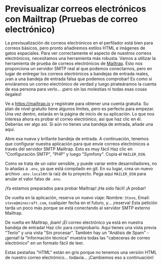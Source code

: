 # Previsualizar correos electrónicos con Mailtrap (Pruebas de correo electrónico)

La previsualización de correos electrónicos en el perfilador está bien para correos básicos, pero pronto añadiremos estilos HTML e imágenes de gatos espaciales. Para ver correctamente el aspecto de nuestros correos electrónicos, necesitamos una herramienta más robusta. Vamos a utilizar la herramienta de prueba de correos electrónicos de [Mailtrap](https://mailtrap.io/). Esto nos proporciona un servidor SMTP real al que podemos conectarnos, pero en lugar de entregar los correos electrónicos a bandejas de entrada reales, ¡van a una bandeja de entrada falsa que podemos comprobar! Es como si enviáramos un correo electrónico de verdad y luego pirateáramos la cuenta de esa persona para verlo... ¡pero sin las molestias ni todas esas cosas ilegales!

Ve a https://mailtrap.io y regístrate para obtener una cuenta gratuita. Su plan de nivel gratuito tiene algunos límites, pero es perfecto para empezar. Una vez dentro, estarás en la página de inicio de su aplicación. Lo que nos interesa ahora es probar el correo electrónico, así que haz clic en él. Deberías ver algo así. Si aún no tienes una bandeja de entrada, añade una aquí.

Abre esa nueva y brillante bandeja de entrada. A continuación, tenemos que configurar nuestra aplicación para que envíe correos electrónicos a través del servidor SMTP Mailtrap. Esto es muy fácil Haz clic en "Configuración SMTP", "PHP" y luego "Symfony". Copia el `MAILER_DSN`.

Como se trata de un valor sensible, y puede variar entre desarrolladores, no lo añadas a `.env`, ya que está compilado en git. En su lugar, crea un nuevo archivo `.env.local`en la raíz de tu proyecto. Pega aquí `MAILER_DSN` para anular el valor falso de `.env`.

¡Ya estamos preparados para probar Mailtrap! ¡Ha sido fácil! ¡A probar!

De vuelta en la aplicación, reserva un nuevo viaje: Nombre: `Steve`, Email: `steve@minecraft.com`, cualquier fecha en el futuro, y... ¡reserva! Esta petición tarda un poco más porque se está conectando al servidor SMTP externo Mailtrap.

De vuelta en Mailtrap, ¡bam! ¡El correo electrónico ya está en nuestra bandeja de entrada! Haz clic para comprobarlo. Aquí tienes una vista previa "Texto" y una vista "Sin procesar". También hay un "Análisis de Spam" - ¡genial! la "Información técnica" muestra todas las "cabeceras de correo electrónico" en un formato fácil de leer.

Estas pestañas "HTML" están en gris porque no tenemos una versión HTML de nuestro correo electrónico... todavía... ¡Cambiemos eso a continuación!
